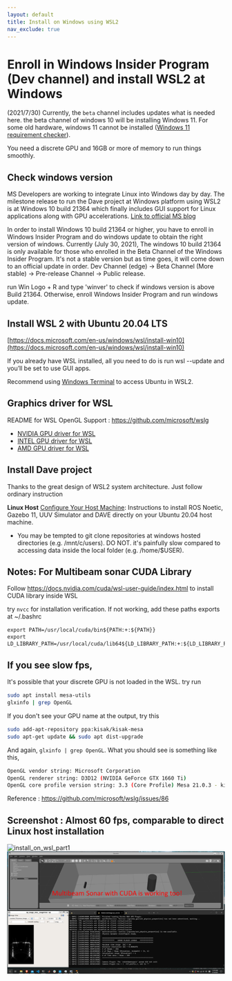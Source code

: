 ```yaml
---
layout: default
title: Install on Windows using WSL2
nav_exclude: true
---
```


# Enroll in Windows Insider Program (Dev channel) and install WSL2 at Windows

(2021/7/30)
Currently, the `beta` channel includes updates what is needed here. the beta channel of windows 10 will be installing Windows 11. For some old hardware, windows 11 cannot be installed ([Windows 11 requirement checker](https://github.com/rcmaehl/WhyNotWin11/releases/latest/download/WhyNotWin11.exe)).

You need a discrete GPU and 16GB or more of memory to run things smoothly.

## Check windows version

MS Developers are working to integrate Linux into Windows day by day. The milestone release to run the Dave project at Windows platform using WSL2 is at Windows 10 build 21364 which finally includes GUI support for Linux applications along with GPU accelerations. [Link to official MS blog](https://devblogs.microsoft.com/commandline/the-initial-preview-of-gui-app-support-is-now-available-for-the-windows-subsystem-for-linux-2/)

In order to install Windows 10 build 21364 or higher, you have to enroll in Windows Insider Program and do windows update to obtain the right version of windows. Currently (July 30, 2021), The windows 10 build 21364 is only available for those who enrolled in the Beta Channel of the Windows Insider Program. It's not a stable version but as time goes, it will come down to an official update in order. Dev Channel (edge) -> Beta Channel (More stable) -> Pre-release Channel -> Public release.

run Win Logo + R and type 'winver' to check if windows version is above Build 21364. Otherwise, enroll Windows Insider Program and run windows update.

## Install WSL 2 with Ubuntu 20.04 LTS

[https://docs.microsoft.com/en-us/windows/wsl/install-win10](https://docs.microsoft.com/en-us/windows/wsl/install-win10)

If you already have WSL installed, all you need to do is run wsl --update and you’ll be set to use GUI apps.

Recommend using [Windows Terminal](https://www.microsoft.com/ko-kr/p/windows-terminal/9n0dx20hk701?rtc=1) to access Ubuntu in WSL2.

## Graphics driver for WSL

README for WSL OpenGL Support : https://github.com/microsoft/wslg

- [NVIDIA GPU driver for WSL](https://developer.nvidia.com/cuda/wsl)
- [INTEL GPU driver for WSL](https://downloadcenter.intel.com/download/30579/Intel-Graphics-Windows-DCH-Drivers)
- [AMD GPU driver for WSL](https://community.amd.com/t5/radeon-pro-graphics-blog/announcing-amd-support-for-gpu-accelerated-machine-learning/ba-p/414185)



## Install Dave project
Thanks to the great design of WSL2 system architecture. Just follow ordinary instruction

**Linux Host** [Configure Your Host Machine](/dave.doc/contents/installation/Install-Directly-on-Host): Instructions to install ROS Noetic, Gazebo 11, UUV Simulator and DAVE directly on your Ubuntu 20.04 host machine.

- You may be tempted to git clone repositories at windows hosted directories (e.g. /mnt/c/users). DO NOT. it's painfully slow compared to accessing data inside the local folder (e.g. /home/$USER).

## Notes: For Multibeam sonar CUDA Library
Follow https://docs.nvidia.com/cuda/wsl-user-guide/index.html to install CUDA library inside WSL

try `nvcc` for installation verification. If not working, add these paths exports at ~/.bashrc
```
export PATH=/usr/local/cuda/bin${PATH:+:${PATH}}
export LD_LIBRARY_PATH=/usr/local/cuda/lib64${LD_LIBRARY_PATH:+:${LD_LIBRARY_PATH}}
```

## If you see slow fps,
It's possible that your discrete GPU is not loaded in the WSL.
try run
```bash
sudo apt install mesa-utils
glxinfo | grep OpenGL
```
If you don't see your GPU name at the output, try this
```bash
sudo add-apt-repository ppa:kisak/kisak-mesa
sudo apt-get update && sudo apt dist-upgrade
```
And again, `glxinfo | grep OpenGL`. What you should see is something like this,
```bash
OpenGL vendor string: Microsoft Corporation
OpenGL renderer string: D3D12 (NVIDIA GeForce GTX 1660 Ti)
OpenGL core profile version string: 3.3 (Core Profile) Mesa 21.0.3 - kisak-mesa PPA
```
Reference : https://github.com/microsoft/wslg/issues/86


## Screenshot : Almost 60 fps, comparable to direct Linux host installation

![install_on_wsl_part1](../images/install_on_wsl_part1f.png)
![install_on_wsl_part2](../images/install_on_wsl_part2.png)
